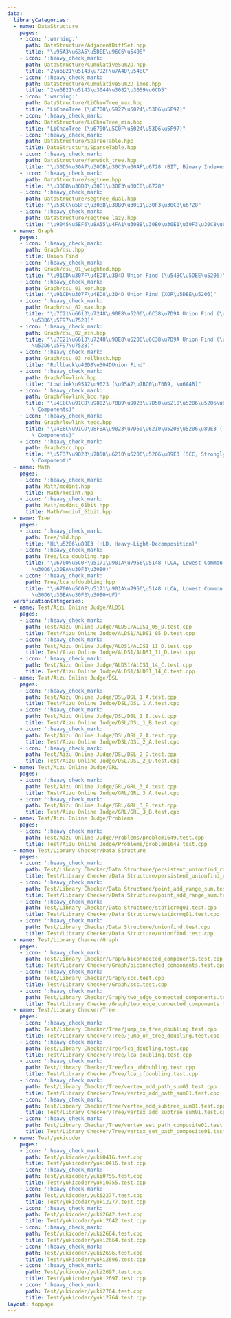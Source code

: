 ```yaml
---
data:
  libraryCategories:
  - name: DataStructure
    pages:
    - icon: ':warning:'
      path: DataStructure/AdjacentDiffSet.hpp
      title: "\u96A3\u63A5\u5DEE\u96C6\u5408"
    - icon: ':heavy_check_mark:'
      path: DataStructure/CumulativeSum2D.hpp
      title: "2\u6B21\u5143\u7D2F\u7A4D\u548C"
    - icon: ':heavy_check_mark:'
      path: DataStructure/CumulativeSum2D_imos.hpp
      title: "2\u6B21\u5143\u3044\u3082\u3059\u6CD5"
    - icon: ':warning:'
      path: DataStructure/LiChaoTree_max.hpp
      title: "LiChaoTree (\u6700\u5927\u5024\u53D6\u5F97)"
    - icon: ':heavy_check_mark:'
      path: DataStructure/LiChaoTree_min.hpp
      title: "LiChaoTree (\u6700\u5C0F\u5024\u53D6\u5F97)"
    - icon: ':heavy_check_mark:'
      path: DataStructure/SparseTable.hpp
      title: DataStructure/SparseTable.hpp
    - icon: ':heavy_check_mark:'
      path: DataStructure/fenwick_tree.hpp
      title: "\u30D5\u30A7\u30CB\u30C3\u30AF\u6728 (BIT, Binary Indexed Tree)"
    - icon: ':heavy_check_mark:'
      path: DataStructure/segtree.hpp
      title: "\u30BB\u30B0\u30E1\u30F3\u30C8\u6728"
    - icon: ':heavy_check_mark:'
      path: DataStructure/segtree_dual.hpp
      title: "\u53CC\u5BFE\u30BB\u30B0\u30E1\u30F3\u30C8\u6728"
    - icon: ':heavy_check_mark:'
      path: DataStructure/segtree_lazy.hpp
      title: "\u9045\u5EF6\u8A55\u4FA1\u30BB\u30B0\u30E1\u30F3\u30C8\u6728"
  - name: Graph
    pages:
    - icon: ':heavy_check_mark:'
      path: Graph/dsu.hpp
      title: Union Find
    - icon: ':heavy_check_mark:'
      path: Graph/dsu_01_weighted.hpp
      title: "\u91CD\u307F\u4ED8\u304D Union Find (\u548C\u5DEE\u5206)"
    - icon: ':heavy_check_mark:'
      path: Graph/dsu_01_xor.hpp
      title: "\u91CD\u307F\u4ED8\u304D Union Find (XOR\u5DEE\u5206)"
    - icon: ':heavy_check_mark:'
      path: Graph/dsu_02_max.hpp
      title: "\u7C21\u6613\u7248\u90E8\u5206\u6C38\u7D9A Union Find (\u6700\u5927\u8FBA\
        \u53D6\u5F97\u7528)"
    - icon: ':heavy_check_mark:'
      path: Graph/dsu_02_min.hpp
      title: "\u7C21\u6613\u7248\u90E8\u5206\u6C38\u7D9A Union Find (\u6700\u5C0F\u8FBA\
        \u53D6\u5F97\u7528)"
    - icon: ':heavy_check_mark:'
      path: Graph/dsu_03_rollback.hpp
      title: "Rollback\u4ED8\u304DUnion Find"
    - icon: ':heavy_check_mark:'
      path: Graph/lowlink.hpp
      title: "LowLink\u95A2\u9023 (\u95A2\u7BC0\u70B9, \u6A4B)"
    - icon: ':heavy_check_mark:'
      path: Graph/lowlink_bcc.hpp
      title: "\u4E8C\u91CD\u9802\u70B9\u9023\u7D50\u6210\u5206\u5206\u89E3 (BCC, Bi-Connected\
        \ Components)"
    - icon: ':heavy_check_mark:'
      path: Graph/lowlink_tecc.hpp
      title: "\u4E8C\u91CD\u8FBA\u9023\u7D50\u6210\u5206\u5206\u89E3 (TECC, Two-Edge-Connected\
        \ Components)"
    - icon: ':heavy_check_mark:'
      path: Graph/scc.hpp
      title: "\u5F37\u9023\u7D50\u6210\u5206\u5206\u89E3 (SCC, Strongly Connected\
        \ Component)"
  - name: Math
    pages:
    - icon: ':heavy_check_mark:'
      path: Math/modint.hpp
      title: Math/modint.hpp
    - icon: ':heavy_check_mark:'
      path: Math/modint_61bit.hpp
      title: Math/modint_61bit.hpp
  - name: Tree
    pages:
    - icon: ':heavy_check_mark:'
      path: Tree/hld.hpp
      title: "HL\u5206\u89E3 (HLD, Heavy-Light-Decomposition)"
    - icon: ':heavy_check_mark:'
      path: Tree/lca_doubling.hpp
      title: "\u6700\u5C0F\u5171\u901A\u7956\u5148 (LCA, Lowest Common Ancestor) (\u30BF\
        \u30D6\u30EA\u30F3\u30B0)"
    - icon: ':heavy_check_mark:'
      path: Tree/lca_ufdoubling.hpp
      title: "\u6700\u5C0F\u5171\u901A\u7956\u5148 (LCA, Lowest Common Ancestor) (\u30C0\
        \u30D6\u30EA\u30F3\u30B0+UF)"
  verificationCategories:
  - name: Test/Aizu Online Judge/ALDS1
    pages:
    - icon: ':heavy_check_mark:'
      path: Test/Aizu Online Judge/ALDS1/ALDS1_05_D.test.cpp
      title: Test/Aizu Online Judge/ALDS1/ALDS1_05_D.test.cpp
    - icon: ':heavy_check_mark:'
      path: Test/Aizu Online Judge/ALDS1/ALDS1_11_D.test.cpp
      title: Test/Aizu Online Judge/ALDS1/ALDS1_11_D.test.cpp
    - icon: ':heavy_check_mark:'
      path: Test/Aizu Online Judge/ALDS1/ALDS1_14_C.test.cpp
      title: Test/Aizu Online Judge/ALDS1/ALDS1_14_C.test.cpp
  - name: Test/Aizu Online Judge/DSL
    pages:
    - icon: ':heavy_check_mark:'
      path: Test/Aizu Online Judge/DSL/DSL_1_A.test.cpp
      title: Test/Aizu Online Judge/DSL/DSL_1_A.test.cpp
    - icon: ':heavy_check_mark:'
      path: Test/Aizu Online Judge/DSL/DSL_1_B.test.cpp
      title: Test/Aizu Online Judge/DSL/DSL_1_B.test.cpp
    - icon: ':heavy_check_mark:'
      path: Test/Aizu Online Judge/DSL/DSL_2_A.test.cpp
      title: Test/Aizu Online Judge/DSL/DSL_2_A.test.cpp
    - icon: ':heavy_check_mark:'
      path: Test/Aizu Online Judge/DSL/DSL_2_D.test.cpp
      title: Test/Aizu Online Judge/DSL/DSL_2_D.test.cpp
  - name: Test/Aizu Online Judge/GRL
    pages:
    - icon: ':heavy_check_mark:'
      path: Test/Aizu Online Judge/GRL/GRL_3_A.test.cpp
      title: Test/Aizu Online Judge/GRL/GRL_3_A.test.cpp
    - icon: ':heavy_check_mark:'
      path: Test/Aizu Online Judge/GRL/GRL_3_B.test.cpp
      title: Test/Aizu Online Judge/GRL/GRL_3_B.test.cpp
  - name: Test/Aizu Online Judge/Problems
    pages:
    - icon: ':heavy_check_mark:'
      path: Test/Aizu Online Judge/Problems/problem1649.test.cpp
      title: Test/Aizu Online Judge/Problems/problem1649.test.cpp
  - name: Test/Library Checker/Data Structure
    pages:
    - icon: ':heavy_check_mark:'
      path: Test/Library Checker/Data Structure/persistent_unionfind_rollbackuf.test.cpp.cpp
      title: Test/Library Checker/Data Structure/persistent_unionfind_rollbackuf.test.cpp.cpp
    - icon: ':heavy_check_mark:'
      path: Test/Library Checker/Data Structure/point_add_range_sum.test.cpp
      title: Test/Library Checker/Data Structure/point_add_range_sum.test.cpp
    - icon: ':heavy_check_mark:'
      path: Test/Library Checker/Data Structure/staticrmq01.test.cpp
      title: Test/Library Checker/Data Structure/staticrmq01.test.cpp
    - icon: ':heavy_check_mark:'
      path: Test/Library Checker/Data Structure/unionfind.test.cpp
      title: Test/Library Checker/Data Structure/unionfind.test.cpp
  - name: Test/Library Checker/Graph
    pages:
    - icon: ':heavy_check_mark:'
      path: Test/Library Checker/Graph/biconnected_components.test.cpp
      title: Test/Library Checker/Graph/biconnected_components.test.cpp
    - icon: ':heavy_check_mark:'
      path: Test/Library Checker/Graph/scc.test.cpp
      title: Test/Library Checker/Graph/scc.test.cpp
    - icon: ':heavy_check_mark:'
      path: Test/Library Checker/Graph/two_edge_connected_components.test.cpp
      title: Test/Library Checker/Graph/two_edge_connected_components.test.cpp
  - name: Test/Library Checker/Tree
    pages:
    - icon: ':heavy_check_mark:'
      path: Test/Library Checker/Tree/jump_on_tree_doubling.test.cpp
      title: Test/Library Checker/Tree/jump_on_tree_doubling.test.cpp
    - icon: ':heavy_check_mark:'
      path: Test/Library Checker/Tree/lca_doubling.test.cpp
      title: Test/Library Checker/Tree/lca_doubling.test.cpp
    - icon: ':heavy_check_mark:'
      path: Test/Library Checker/Tree/lca_ufdoubling.test.cpp
      title: Test/Library Checker/Tree/lca_ufdoubling.test.cpp
    - icon: ':heavy_check_mark:'
      path: Test/Library Checker/Tree/vertex_add_path_sum01.test.cpp
      title: Test/Library Checker/Tree/vertex_add_path_sum01.test.cpp
    - icon: ':heavy_check_mark:'
      path: Test/Library Checker/Tree/vertex_add_subtree_sum01.test.cpp
      title: Test/Library Checker/Tree/vertex_add_subtree_sum01.test.cpp
    - icon: ':heavy_check_mark:'
      path: Test/Library Checker/Tree/vertex_set_path_composite01.test.cpp
      title: Test/Library Checker/Tree/vertex_set_path_composite01.test.cpp
  - name: Test/yukicoder
    pages:
    - icon: ':heavy_check_mark:'
      path: Test/yukicoder/yuki0416.test.cpp
      title: Test/yukicoder/yuki0416.test.cpp
    - icon: ':heavy_check_mark:'
      path: Test/yukicoder/yuki0755.test.cpp
      title: Test/yukicoder/yuki0755.test.cpp
    - icon: ':heavy_check_mark:'
      path: Test/yukicoder/yuki2277.test.cpp
      title: Test/yukicoder/yuki2277.test.cpp
    - icon: ':heavy_check_mark:'
      path: Test/yukicoder/yuki2642.test.cpp
      title: Test/yukicoder/yuki2642.test.cpp
    - icon: ':heavy_check_mark:'
      path: Test/yukicoder/yuki2664.test.cpp
      title: Test/yukicoder/yuki2664.test.cpp
    - icon: ':heavy_check_mark:'
      path: Test/yukicoder/yuki2696.test.cpp
      title: Test/yukicoder/yuki2696.test.cpp
    - icon: ':heavy_check_mark:'
      path: Test/yukicoder/yuki2697.test.cpp
      title: Test/yukicoder/yuki2697.test.cpp
    - icon: ':heavy_check_mark:'
      path: Test/yukicoder/yuki2764.test.cpp
      title: Test/yukicoder/yuki2764.test.cpp
layout: toppage
---
```

